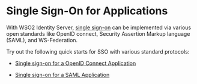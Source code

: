 # Single Sign-On for Applications

With WSO2 Identity Server, [single sign-on](../../../references/concepts/single-sign-on) can be implemented via various open 
standards like OpenID connect, Security Assertion Markup language (SAML), and WS-Federation.

Try out the following quick starts for SSO with various standard protocols: 

-   [Single sign-on for a OpenID Connect Application](../sso-for-oidc-apps) 

-   [Single sign-on for a SAML Application](../sso-for-saml-apps)
